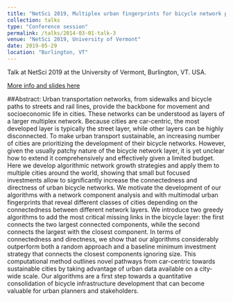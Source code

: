 ```yaml
---
title: "NetSci 2019, Multiplex urban fingerprints for bicycle network planning"
collection: talks
type: "Conference session"
permalink: /talks/2014-03-01-talk-3
venue: "NetSci 2019, University of Vermont"
date: 2019-05-29
location: "Burlington, VT"
---
```


Talk at NetSci 2019 at the University of Vermont, Burlington, VT. USA.

[More info and slides here](https://luisnatera.com/posts/2019/05/Multiplex-Bike/)

##Abstract:
Urban transportation networks, from sidewalks and bicycle paths to streets and rail lines, provide the backbone for movement and socioeconomic life in cities. These networks can be understood as layers of a larger multiplex network. Because cities are car-centric, the most developed layer is typically the street layer, while other layers can be highly disconnected. To make urban transport sustainable, an increasing number of cities are prioritizing the development of their bicycle networks. However, given the usually patchy nature of the bicycle network layer, it is yet unclear how to extend it comprehensively and effectively given a limited budget. Here we develop algorithmic network growth strategies and apply them to multiple cities around the world, showing that small but focused investments allow to significantly increase the connectedness and directness of urban bicycle networks. We motivate the development of our algorithms with a network component analysis and with multimodal urban fingerprints that reveal different classes of cities depending on the connectedness between different network layers. We introduce two greedy algorithms to add the most critical missing links in the bicycle layer: the first connects the two largest connected components, while the second connects the largest with the closest component. In terms of connectedness and directness, we show that our algorithms considerably outperform both a random approach and a baseline minimum investment strategy that connects the closest components ignoring size. This computational method outlines novel pathways from car-centric towards sustainable cities by taking advantage of urban data available on a city-wide scale. Our algorithms are a first step towards a quantitative consolidation of bicycle infrastructure development that can become valuable for urban planners and stakeholders.
